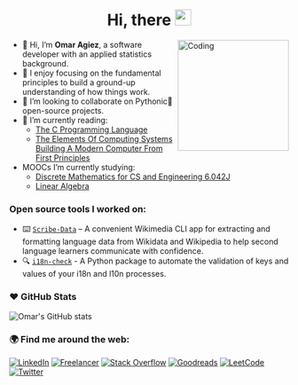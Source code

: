 <h1 align="center">Hi, there <img src="https://media.giphy.com/media/hvRJCLFzcasrR4ia7z/giphy.gif" width="29px" height="29px"></h1>
<img align="right" alt="Coding" width="200" src="https://media0.giphy.com/media/v1.Y2lkPTc5MGI3NjExZGxhOHJwZ3Rld2VtcTFubWJ6a2lpODJuNjF0bjlvNGQwajNkMTB2ZCZlcD12MV9pbnRlcm5hbF9naWZfYnlfaWQmY3Q9Zw/RiykPw9tgdOylwFgUe/giphy.gif">



- 👋 Hi, I’m **Omar Agiez**, a software developer with an applied statistics background.
- 🔬 I enjoy focusing on the fundamental principles to build a ground-up understanding of how things work.
- 👀 I’m looking to collaborate on Pythonic🐍 open-source projects. 
- 📖 I’m currently reading:
  - [The C Programming Language](https://www.goodreads.com/book/show/515601.The_C_Programming_Language)
  - [The Elements Of Computing Systems Building A Modern Computer From First Principles](https://www.goodreads.com/book/show/910789.The_Elements_Of_Computing_Systems)
- MOOCs I’m currently studying:
  - [Discrete Mathematics for CS and Engineering 6.042J](https://ocw.mit.edu/courses/6-042j-mathematics-for-computer-science-fall-2010/)
  - [Linear Algebra](https://www.coursera.org/learn/introduction-to-linear-algebra) 

 ### Open source tools I worked on:
- ⌨️ [`Scribe-Data`](https://github.com/scribe-org/Scribe-Data) – A convenient Wikimedia CLI app for extracting and formatting language data from Wikidata and Wikipedia to help second language learners communicate with confidence. 
- 🔍 [`i18n-check`](https://github.com/activist-org/i18n-check) - A Python package to automate the validation of keys and values of your i18n and l10n processes.

### ❤️ GitHub Stats
![Omar's GitHub stats](https://github-readme-stats.vercel.app/api?username=OmarAI2003&cache_seconds=180000&show_icons=true&theme=dark&token=GH_TOKEN) 

### 🌍 Find me around the web:
[![LinkedIn](https://img.shields.io/badge/-LinkedIn-0A66C2?style=for-the-badge&logo=linkedin&logoColor=white)](https://www.linkedin.com/in/omar-a-00046425b/)
[![Freelancer](https://img.shields.io/badge/-Freelancer-29B2FE?style=for-the-badge&logo=freelancer&logoColor=white)](https://www.freelancer.com/u/omaragiez3)
[![Stack Overflow](https://img.shields.io/badge/-Stack%20Overflow-F58025?style=for-the-badge&logo=stack-overflow&logoColor=white)](https://stackoverflow.com/users/22313161/omar) 
[![Goodreads](https://img.shields.io/badge/-Goodreads-372213?style=for-the-badge&logo=goodreads&logoColor=white)](https://www.goodreads.com/user/show/172065278-omar)
[![LeetCode](https://img.shields.io/badge/-LeetCode-FFA116?style=for-the-badge&logo=leetcode&logoColor=black)](https://leetcode.com/omaragiez3/)
[![Twitter](https://img.shields.io/badge/-Twitter-1DA1F2?style=for-the-badge&logo=twitter&logoColor=white)]()



<!---
OmarAI2003/OmarAI2003 is a ✨ special ✨ repository because its `README.md` (this file) appears on your GitHub profile.
You can click the Preview link to take a look at your changes.
--->

